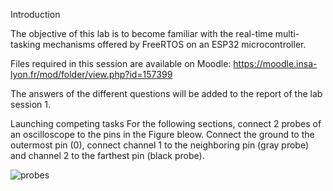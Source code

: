 Introduction

The objective of this lab is to become familiar with the real-time multi-tasking mechanisms offered by FreeRTOS on an ESP32 microcontroller.

Files required in this session are available on Moodle:
https://moodle.insa-lyon.fr/mod/folder/view.php?id=157399

The answers of the different questions will be added to the report of the lab session 1.


Launching competing tasks
For the following sections, connect 2 probes of an oscilloscope to the pins in the Figure bleow. Connect the ground to the outermost pin (0), connect channel 1 to the neighboring pin (gray probe) and channel 2 to the farthest pin (black probe).


![probes](https://user-images.githubusercontent.com/57991923/134173253-c9426799-a8c7-4cf9-9f38-db5377b86162.jpg)


